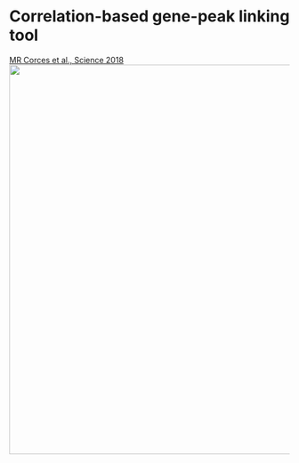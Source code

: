 # Correlation-based gene-peak linking tool

[MR Corces et al., Science 2018](https://www.science.org/doi/10.1126/science.aav1898)<br>
<img src="https://github.com/keun-hong/gene-peak-linking/assets/43947916/a4b27b93-d2fd-44cd-afdd-b1cc9d898b13" width="700"><br>
